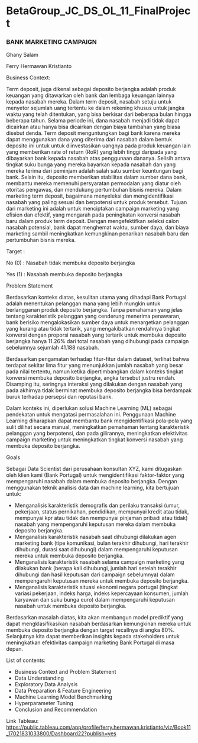 # BetaGroup_JC_DS_OL_11_FinalProject

### BANK MARKETING CAMPAIGN

Ghany Salam

Ferry Hermawan Kristianto

Business Context:

Term deposit, juga dikenal sebagai deposito berjangka adalah produk keuangan yang ditawarkan oleh bank dan lembaga keuangan lainnya kepada nasabah mereka. Dalam term deposit, nasabah setuju untuk menyetor sejumlah uang tertentu ke dalam rekening khusus untuk jangka waktu yang telah ditentukan, yang bisa berkisar dari beberapa bulan hingga beberapa tahun. Selama periode ini, dana nasabah menjadi tidak dapat dicairkan atau hanya bisa dicairkan dengan biaya tambahan yang biasa disebut denda. Term deposit menguntungkan bagi bank karena mereka dapat menggunakan dana yang diterima dari nasabah dalam bentuk deposito ini untuk untuk diinvestasikan uangnya pada produk keuangan lain yang memberikan rate of return (RoR) yang lebih tinggi daripada yang dibayarkan bank kepada nasabah atas penggunaan dananya. Selisih antara tingkat suku bunga yang mereka bayarkan kepada nasabah dan yang mereka terima dari peminjam adalah salah satu sumber keuntungan bagi bank. Selain itu, deposito memberikan stabilitas dalam sumber dana bank, membantu mereka memenuhi persyaratan permodalan yang diatur oleh otoritas pengawas, dan mendukung pertumbuhan bisnis mereka. Dalam marketing term deposit, bagaimana menyeleksi dan mengidentifikasi nasabah yang paling sesuai dan berpotensi untuk produk tersebut. Tujuan dari marketing ini adalah untuk menciptakan campaign marketing yang efisien dan efektif, yang mengarah pada peningkatan konversi nasabah baru dalam produk term deposit.  Dengan mengefektifkan seleksi calon nasabah potensial, bank dapat menghemat waktu, sumber daya, dan biaya marketing sambil meningkatkan kemungkinan penarikan nasabah baru dan pertumbuhan bisnis mereka.

Target :

No (0) : Nasabah tidak membuka deposito berjangka

Yes (1) : Nasabah membuka deposito berjangka

Problem Statement

Berdasarkan konteks diatas, kesulitan utama yang dihadapi Bank Portugal adalah menentukan pelanggan mana yang lebih mungkin untuk berlangganan produk deposito berjangka. Tanpa pemahaman yang jelas tentang karakteristik pelanggan yang cenderung menerima penawaran, bank berisiko mengalokasikan sumber daya untuk menargetkan pelanggan yang kurang atau tidak tertarik, yang mengakibatkan rendahnya tingkat konversi dengan proporsi nasabah yang tertarik untuk membuka deposito berjangka hanya 11.26% dari total nasabah yang dihubungi pada campaign sebelumnya sejumlah 41.188 nasabah.

Berdasarkan pengamatan terhadap fitur-fitur dalam dataset, terlihat bahwa terdapat sekitar lima fitur yang menunjukkan jumlah nasabah yang besar pada nilai tertentu, namun ketika dipertimbangkan dalam konteks tingkat konversi membuka deposito berjangka, angka tersebut justru rendah. Disamping itu, seringnya interaksi yang dilakukan dengan nasabah yang pada akhirnya tidak berminat membuka deposito berjangka bisa berdampak buruk terhadap persepsi dan reputasi bank.

Dalam konteks ini, diperlukan solusi Machine Learning (ML) sebagai pendekatan untuk mengatasi permasalahan ini. Penggunaan Machine Learning diharapkan dapat membantu bank mengidentifikasi pola-pola yang sulit dilihat secara manual, meningkatkan pemahaman tentang karakteristik pelanggan yang berpotensi, dan pada gilirannya, meningkatkan efektivitas campaign marketing untuk meningkatkan tingkat konversi nasabah yang membuka deposito berjangka.

Goals

Sebagai Data Scientist dari perusahaan konsultan XYZ, kami ditugaskan oleh klien kami (Bank Portugal) untuk mengidentifikasi faktor-faktor yang mempengaruhi nasabah dalam membuka deposito berjangka. Dengan menggunakan teknik analisis data dan machine learning, kita bertujuan untuk:

- Menganalisis karakteristik demografis dan perilaku transaksi (umur, pekerjaan, status pernikahan, pendidikan, mempunyai kredit atau tidak, mempunyai kpr atau tidak dan mempunyai pinjaman pribadi atau tidak) nasabah yang mempengaruhi keputusan mereka dalam membuka deposito berjangka.
- Menganalisis karakteristik nasabah saat dihubungi dilakukan agen marketing bank (tipe komunikasi, bulan terakhir dihubungi, hari terakhir dihubungi, durasi saat dihubungi) dalam mempengaruhi keputusan mereka untuk membuka deposito berjangka.
- Menganalisis karakteristik nasabah selama campaign marketing yang dilakukan bank (berapa kali dihubungi, jumlah hari setelah terakhir dihubungi dan hasil keputusan dari campaign sebelumnya) dalam mempengaruhi keputusan mereka untuk membuka deposito berjangka.
- Menganalisis karakteristik situasi ekonomi negara portugal (tingkat variasi pekerjaan, indeks harga, indeks kepercayaan konsumen, jumlah karyawan dan suku bunga euro) dalam mempengaruhi keputusan nasabah untuk membuka deposito berjangka.

Berdasarkan masalah diatas, kita akan membangun model prediktif yang dapat mengklasifikasikan nasabah berdasarkan kemungkinan mereka untuk membuka deposito berjangka dengan target recallnya di angka 80%. Selanjutnya kita dapat memberikan insights kepada stakeholders untuk meningkatkan efektivitas campaign marketing Bank Portugal di masa depan.

List of contents:
- Business Context and Problem Statement
- Data Understanding
- Exploratory Data Analysis
- Data Preparation & Feature Engineering
- Machine Learning Model Benchmarking
- Hyperparameter Tuning
- Conclusion and Recommendation

Link Tableau: https://public.tableau.com/app/profile/ferry.hermawan.kristianto/viz/Book11_17021831033800/Dashboard22?publish=yes